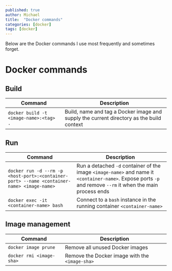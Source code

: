 ```yaml
---
published: true
author: Michael
title:  "Docker commands"
categories: [docker]
tags: [docker]
---
```


Below are the Docker commands I use most frequently and sometimes forget.

# Docker commands

## Build

| Command | Description |
| ------- | ----------- |
| `docker build -t <image-name>:<tag> .` | Build, name and tag a Docker image and supply the current directory as the build context |

## Run

| Command | Description |
| ------- | ----------- |
| `docker run -d --rm -p <host-port>:<container-port> --name <container-name> <image-name>` | Run a detached `-d` container of the image `<image-name>` and name it `<container-name>`. Expose ports `-p` and remove `--rm` it when the main process ends |
| `docker exec -it <container-name> bash` | Connect to a `bash` instance in the running container `<container-name>` |

## Image management

| Command | Description |
| ------- | ----------- |
| `docker image prune` | Remove all unused Docker images |
| `docker rmi <image-sha>` | Remove the Docker image with the `<image-sha>` |
